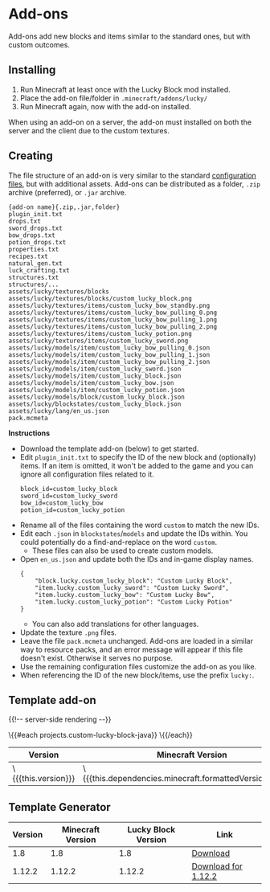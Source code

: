# Add-ons

Add-ons add new blocks and items similar to the standard ones, but with custom outcomes.

## Installing

1. Run Minecraft at least once with the Lucky Block mod installed.
2. Place the add-on file/folder in `.minecraft/addons/lucky/`
3. Run Minecraft again, now with the add-on installed.

When using an add-on on a server, the add-on must installed on both the server and the client due to the custom textures.

## Creating

The file structure of an add-on is very similar to the standard [configuration files](configuration-files), but with additional assets. Add-ons can be distributed as a folder, `.zip` archive (preferred), or `.jar` archive.

```
{add-on name}{.zip,.jar,folder}
plugin_init.txt
drops.txt
sword_drops.txt
bow_drops.txt
potion_drops.txt
properties.txt
recipes.txt
natural_gen.txt
luck_crafting.txt
structures.txt
structures/...
assets/lucky/textures/blocks
assets/lucky/textures/blocks/custom_lucky_block.png
assets/lucky/textures/items/custom_lucky_bow_standby.png
assets/lucky/textures/items/custom_lucky_bow_pulling_0.png
assets/lucky/textures/items/custom_lucky_bow_pulling_1.png
assets/lucky/textures/items/custom_lucky_bow_pulling_2.png
assets/lucky/textures/items/custom_lucky_potion.png
assets/lucky/textures/items/custom_lucky_sword.png
assets/lucky/models/item/custom_lucky_bow_pulling_0.json
assets/lucky/models/item/custom_lucky_bow_pulling_1.json
assets/lucky/models/item/custom_lucky_bow_pulling_2.json
assets/lucky/models/item/custom_lucky_sword.json
assets/lucky/models/item/custom_lucky_block.json
assets/lucky/models/item/custom_lucky_bow.json
assets/lucky/models/item/custom_lucky_potion.json
assets/lucky/models/block/custom_lucky_block.json
assets/lucky/blockstates/custom_lucky_block.json
assets/lucky/lang/en_us.json
pack.mcmeta
```

**Instructions**

-   Download the template add-on (below) to get started.
-   Edit `plugin_init.txt` to specify the ID of the new block and (optionally) items. If an item is omitted, it won't be added to the game and you can ignore all configuration files related to it.
    ```
    block_id=custom_lucky_block
    sword_id=custom_lucky_sword
    bow_id=custom_lucky_bow
    potion_id=custom_lucky_potion
    ```
-   Rename all of the files containing the word `custom` to match the new IDs.
-   Edit each `.json` in `blockstates`/`models` and update the IDs within. You could potentially do a find-and-replace on the word `custom`.
    -   These files can also be used to create custom models.
-   Open `en_us.json` and update both the IDs and in-game display names.
    ```
    {
        "block.lucky.custom_lucky_block": "Custom Lucky Block",
        "item.lucky.custom_lucky_sword": "Custom Lucky Sword",
        "item.lucky.custom_lucky_bow": "Custom Lucky Bow",
        "item.lucky.custom_lucky_potion": "Custom Lucky Potion"
    }
    ```
    -   You can also add translations for other languages.
-   Update the texture `.png` files.
-   Leave the file `pack.mcmeta` unchanged. Add-ons are loaded in a similar way to resource packs, and an error message will appear if this file doesn't exist. Otherwise it serves no purpose.
-   Use the remaining configuration files customize the add-on as you like.
-   When referencing the ID of the new block/items, use the prefix `lucky:`.

## Template add-on

{{!-- server-side rendering --}}

<table>
    <thead>
        <th>Version</th>
        <th>Minecraft Version</th>
        <th>Lucky Block Version</th>
        <th>Link</th>
    </thead>
    <tbody>
        \{{#each projects.custom-lucky-block-java}}
        <!-- prettier-ignore -->
        <tr>
            <td>\{{{this.version}}}</td>
            <td>\{{{this.dependencies.minecraft.formattedVersionRange}}}</td>
            <td>\{{{this.dependencies.lucky-block.formattedVersionRange}}}</td>
            <td><a href="/instant-download/custom-lucky-block-java/\{{{this.version}}}">Download</td>
        </tr>
        \{{/each}}
    </tbody>
</table>

## Template Generator

<table>
    <thead>
        <th>Version</th>
        <th>Minecraft Version</th>
        <th>Lucky Block Version</th>
        <th>Link</th>
    </thead>
    <tbody>
        <tr>
            <td>1.8</td>
            <td>1.8</td>
            <td>1.8</td>
            <td><a href="https://web.archive.org/web/20200609083956/http://www.minecraftascending.com/projects/lucky_block/documentation/AddonGenerator.zip">Download</td>
        </tr>
          <tr>
            <td>1.12.2</td>
            <td>1.12.2</td>
            <td>1.12.2</td>
            <td><a href="https://web.archive.org/web/20200609083956/http://www.minecraftascending.com/projects/lucky_block/documentation/1-11/AddonGenerator_1-11.zip">Download for 1.12.2</td>
        </tr>
    </tbody>
</table>
